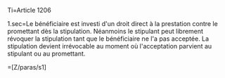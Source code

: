Ti=Article 1206

1.sec=Le bénéficiaire est investi d'un droit direct à la prestation contre le promettant dès la stipulation. Néanmoins le stipulant peut librement révoquer la stipulation tant que le bénéficiaire ne l'a pas acceptée. La stipulation devient irrévocable au moment où l'acceptation parvient au stipulant ou au promettant.

=[Z/paras/s1]